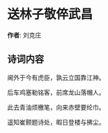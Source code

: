 # 送林子敬倅武昌

**作者**: 刘克庄

## 诗词内容

阃外于今有虎臣，孰云立国靠江神。

后车鸡塞勒铭客，前席龙山落帽人。

此去青油烦檄笔，向来赤壁要纶巾。

遥知崔颢题诗处，暇日登楼与拂尘。

